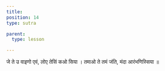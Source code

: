 ```yaml
---
title: 
position: 14
type: sutra

parent:
  type: lesson

---
```


जे ते उ वाइणो एवं, लोए तेसिं कओ सिया ।
तमाओ ते तमं जंति, मंदा आरंभणिस्सिया ॥
